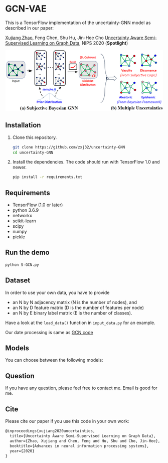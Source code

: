 # GCN-VAE

This is a TensorFlow implementation of the uncertainty-GNN model as described in our paper:
 
[Xujiang Zhao](https://zxj32.github.io/), Feng Chen, Shu Hu, Jin-Hee Cho [Uncertainty Aware Semi-Supervised Learning on Graph Data](https://zxj32.github.io/data/NIPS2020_Uncertainty.pdf), NIPS 2020 (**Spotlight**)


![Uncertainty Framework](framework.png "A multi-source uncertainty framework of GNN that reflecting various types of uncertainties in both deep learning and belief/evidence theory domains for node classification predictions.")



## Installation

1. Clone this repository.
   ```sh
   git clone https://github.com/zxj32/uncertainty-GNN
   cd uncertainty-GNN
   ```

2. Install the dependencies. The code should run with TensorFlow 1.0 and newer.
   ```sh
   pip install -r requirements.txt 
   ```

## Requirements
* TensorFlow (1.0 or later)
* python 3.6.9
* networkx
* scikit-learn
* scipy
* numpy
* pickle

## Run the demo

```bash
python S-GCN.py
```

## Dataset

In order to use your own data, you have to provide 
* an N by N adjacency matrix (N is the number of nodes), and
* an N by D feature matrix (D is the number of features per node)
* an N by E binary label matrix (E is the number of classes).

Have a look at the `load_data()` function in `input_data.py` for an example.

Our date processing is same as [GCN code](https://github.com/tkipf/gcn)



## Models

You can choose between the following models: 


## Question

If you have any question, please feel free to contact me. Email is good for me. 

## Cite

Please cite our paper if you use this code in your own work:

```
@inproceedings{xujiang2020uncertainties,
  title={Uncertainty Aware Semi-Supervised Learning on Graph Data},
  author={Zhao, Xujiang and Chen, Feng and Hu, Shu and Cho, Jin-Hee},
  booktitle={Advances in neural information processing systems},
  year={2020}
}
```

